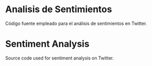 # Analisis de Sentimientos
Código fuente empleado para el análisis de sentimientos en Twitter.

# Sentiment Analysis
Source code used for sentiment analysis on Twitter.
